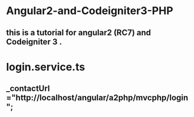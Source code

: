 # Angular2-and-Codeigniter3-PHP
this is a tutorial for angular2 (RC7) and Codeigniter 3 .
---

# login.service.ts
 _contactUrl ="http://localhost/angular/a2php/mvcphp/login";
---
